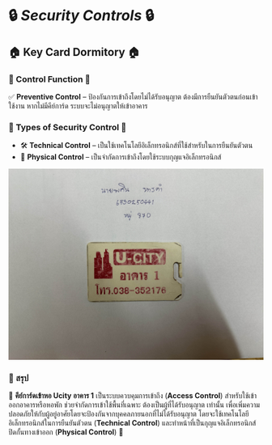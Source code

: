 # 🔒 ***Security Controls*** 🔒
  
## 🏠 Key Card Dormitory 🏠

### 💾 Control Function 💾  
✅ **Preventive Control** – ป้องกันการเข้าถึงโดยไม่ได้รับอนุญาต ต้องมีการยืนยันตัวตนก่อนเข้าใช้งาน หากไม่มีคีย์การ์ด ระบบจะไม่อนุญาตให้เข้าอาคาร

### 🔹 Types of Security Control 🔹  
- 🛠 **Technical Control** – เป็นใช้เทคโนโลยีอิเล็กทรอนิกส์ที่ใช้สำหรับในการยืนยันตัวตน
- 🚪 **Physical Control** – เป็นจำกัดการเข้าถึงโดยใช้ระบบกุญแจอิเล็กทรอนิกส์


![KeyCardDomitey](MyPhoto/KeyCardDormitory.jpg) 


  ### 📌 สรุป
  
🔑 **คีย์การ์ดเข้าหอ Ucity อาคาร 1** เป็นระบบควบคุมการเข้าถึง (**Access Control**) สำหรับใช้เข้าออกอาคารหรือหอพัก ช่วยจำกัดการเข้าใช้พื้นที่เฉพาะ ต้องเป็นผู้ที่ได้รับอนุญาต เท่านั้น
เพื่อเพิ่มความปลอดภัยให้กับผู้อยู่อาศัยโดยจะป้องกันจากบุคคลภายนอกที่ไม่ได้รับอนุญาต โดยจะใช้เทคโนโลยีอิเล็กทรอนิกส์ในการยืนยันตัวตน (**Technical Control**) และทำหน้าที่เป็นกุญแจอิเล็กทรอนิกส์ปิดกั้นทางเข้าออก (**Physical Control**) 🔐




  


